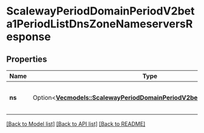 # ScalewayPeriodDomainPeriodV2beta1PeriodListDnsZoneNameserversResponse

## Properties

Name | Type | Description | Notes
------------ | ------------- | ------------- | -------------
**ns** | Option<[**Vec<models::ScalewayPeriodDomainPeriodV2beta1PeriodNameserver>**](scaleway.domain.v2beta1.Nameserver.md)> | DNS zone name servers returned. | [optional]

[[Back to Model list]](../README.md#documentation-for-models) [[Back to API list]](../README.md#documentation-for-api-endpoints) [[Back to README]](../README.md)


